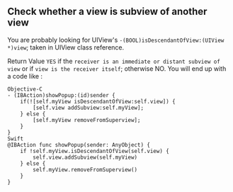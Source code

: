 ## Check whether a view is subview of another view

You are probably looking for UIView's `-(BOOL)isDescendantOfView:(UIView *)view`; taken in UIView class reference.

Return Value `YES` if the `receiver is an immediate or distant subview of view` or if `view is the receiver itself`; otherwise NO.
You will end up with a code like :

	Objective-C
	- (IBAction)showPopup:(id)sender {
	    if(![self.myView isDescendantOfView:self.view]) { 
	        [self.view addSubview:self.myView];
	    } else {
	        [self.myView removeFromSuperview];
	    }
	}
	Swift
	@IBAction func showPopup(sender: AnyObject) {
	    if !self.myView.isDescendantOfView(self.view) {
	        self.view.addSubview(self.myView)
	    } else {
	        self.myView.removeFromSuperview()
	    }
	}